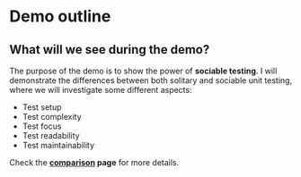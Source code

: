 # Demo outline

## What will we see during the demo?
The purpose of the demo is to show the power of **sociable testing**.
I will demonstrate the differences between both solitary and sociable unit testing,
where we will investigate some different aspects:
- Test setup
- Test complexity
- Test focus
- Test readability
- Test maintainability

Check the **[comparison](./comparison) page** for more details.